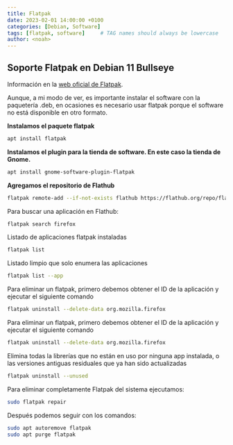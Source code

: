 ```yaml
---
title: Flatpak
date: 2023-02-01 14:00:00 +0100
categories: [Debian, Software]
tags: [flatpak, software]     # TAG names should always be lowercase
author: <noah>
---
```



## Soporte Flatpak en Debian 11 Bullseye  

Información en la [web oficial de Flatpak](https://flatpak.org/setup/Debian/).  

Aunque, a mi modo de ver, es importante instalar el software con la paquetería .deb, en ocasiones es necesario usar flatpak porque el software no está disponible en otro formato.  

**Instalamos el paquete flatpak**

``` bash
apt install flatpak
```

**Instalamos el plugin para la tienda de software. En este caso la tienda de Gnome.**

``` bash
apt install gnome-software-plugin-flatpak
```

**Agregamos el repositorio de Flathub** 

``` bash
flatpak remote-add --if-not-exists flathub https://flathub.org/repo/flathub.flatpakrepo
```

Para buscar una aplicación en Flathub:

``` bash
flatpak search firefox
```
Listado de aplicaciones flatpak instaladas
``` bash
flatpak list
```
Listado limpio que solo enumera las aplicaciones
``` bash
flatpak list --app
```
Para eliminar un flatpak, primero debemos obtener el ID de la aplicación y ejecutar el siguiente comando
``` bash
flatpak uninstall --delete-data org.mozilla.firefox
```
Para eliminar un flatpak, primero debemos obtener el ID de la aplicación y ejecutar el siguiente comando
``` bash
flatpak uninstall --delete-data org.mozilla.firefox
```
Elimina todas la librerías que no están en uso por ninguna app instalada, o las versiones antiguas residuales que ya han sido actualizadas
``` bash
flatpak uninstall --unused
```
Para eliminar completamente Flatpak del sistema ejecutamos:
``` bash
sudo flatpak repair
```
Después podemos seguir con los comandos:
``` bash
sudo apt autoremove flatpak
sudo apt purge flatpak
```

